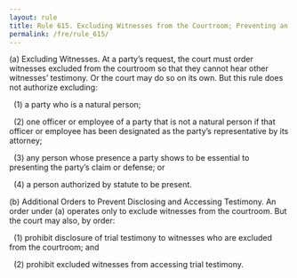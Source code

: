 ```yaml
---
layout: rule
title: Rule 615. Excluding Witnesses from the Courtroom; Preventing an Excluded Witness’s Access to Trial Testimony
permalink: /fre/rule_615/
---
```


(a) Excluding Witnesses. At a party’s request, the court must order witnesses excluded from the courtroom so that they cannot hear other witnesses’ testimony. Or the court may do so on its own. But this rule does not authorize excluding:


&nbsp;&nbsp;(1) a party who is a natural person;


&nbsp;&nbsp;(2) one officer or employee of a party that is not a natural person if that officer or employee has been designated as the party’s representative by its attorney;


&nbsp;&nbsp;(3) any person whose presence a party shows to be essential to presenting the party’s claim or defense; or


&nbsp;&nbsp;(4) a person authorized by statute to be present.


(b) Additional Orders to Prevent Disclosing and Accessing Testimony. An order under (a) operates only to exclude witnesses from the courtroom. But the court may also, by order:


&nbsp;&nbsp;(1) prohibit disclosure of trial testimony to witnesses who are excluded from the courtroom; and


&nbsp;&nbsp;(2) prohibit excluded witnesses from accessing trial testimony.

